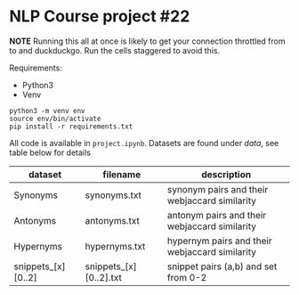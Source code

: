 # NLP Course project #22

**NOTE** Running this all at once is likely to get your connection throttled from to and duckduckgo. Run the cells staggered to avoid this.

Requirements:

- Python3
- Venv

```shell
python3 -m venv env
source env/bin/activate
pip install -r requirements.txt
```

All code is available in `project.ipynb`. Datasets are found under _data_, see table below for details

| dataset             | filename                | description                                    |
| ------------------- | ----------------------- | ---------------------------------------------- |
| Synonyms            | synonyms.txt            | synonym pairs and their webjaccard similarity  |
| Antonyms            | antonyms.txt            | antonym pairs and their webjaccard similarity  |
| Hypernyms           | hypernyms.txt           | hypernym pairs and their webjaccard similarity |
| snippets\_[x][0..2] | snippets\_[x][0..2].txt | snippet pairs (a,b) and set from 0-2           |
